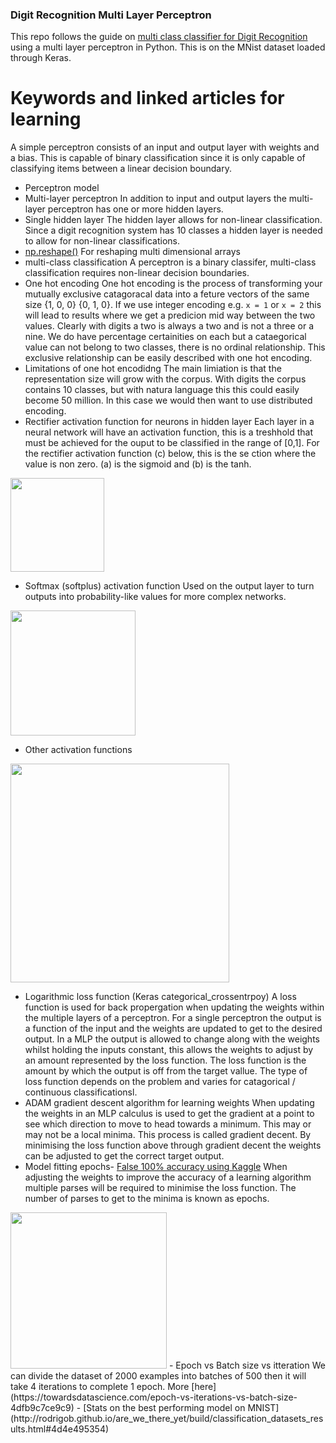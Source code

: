 ### Digit Recognition Multi Layer Perceptron

This repo follows the guide on [multi class classifier for Digit Recognition](https://machinelearningmastery.com/handwritten-digit-recognition-using-convolutional-neural-networks-python-keras/) using a multi layer perceptron in Python. This is on the MNist dataset loaded through Keras.

# Keywords and linked articles for learning
A simple perceptron consists of an input and output layer with weights and a bias. This is capable of binary classification since it is only capable of classifying items between a linear decision boundary.
- Perceptron model
- Multi-layer perceptron
In addition to input and output layers the multi-layer perceptron has one or more hidden layers.
- Single hidden layer
The hidden layer allows for non-linear classification. Since a digit recognition system has 10 classes a hidden layer is needed to allow for non-linear classifications. 
- [np.reshape()](http://docs.scipy.org/doc/numpy-1.10.1/reference/generated/numpy.reshape.html)
For reshaping multi dimensional arrays
- multi-class classification
A perceptron is a binary classifer, multi-class classification requires non-linear decision boundaries.
- One hot encoding
One hot encoding is the process of transforming your mutually exclusive catagoracal data into a feture vectors of the same size {1, 0, 0} {0, 1, 0}. If we use integer encoding e.g. `x = 1` or `x = 2` this will lead to results where we get a predicion mid way between the two values. Clearly with digits a two is always a two and is not a three or a nine. We do have percentage certainities on each but a cataegorical value can not belong to two classes, there is no ordinal relationship. This exclusive relationship can be easily described with one hot encoding.
- Limitations of one hot encodidng
The main limiation is that the representation size will grow with the corpus. With digits the corpus contains 10 classes, but with natura language this this could easily become 50 million. In this case we would then want to use distributed encoding.
- Rectifier activation function for neurons in hidden layer
Each layer in a neural network will have an activation function, this is a treshhold that must be achieved for the ouput to be classified in the range of [0,1]. For the rectifier activation function (c) below, this is the  se ction where the value is non zero. (a) is the sigmoid and (b) is the tanh.

<img src="https://www.researchgate.net/profile/Wing_Ng8/publication/260525214/figure/fig1/AS:614085599182885@1523420824926/a-The-sigmoid-b-the-tanh-c-the-rectifier-activation-functions.png" height="150" />

- Softmax (softplus) activation function 
Used on the output layer to turn outputs into probability-like values for more complex networks.

<img src="https://cdn-images-1.medium.com/max/1600/1*Xu7B5y9gp0iL5ooBj7LtWw.png" height="200" />

- Other activation functions
<img src="https://cdn-images-1.medium.com/max/1600/1*p_hyqAtyI8pbt2kEl6siOQ.png" height="350" />

- Logarithmic loss function (Keras categorical_crossentrpoy)
A loss function is used for back propergation when updating the weights within the multiple layers of a perceptron. For a single perceptron the output is a function of the input and the weights are updated to get to the desired output. In a MLP the output is allowed to change along with the weights whilst holding the inputs constant, this allows the weights to adjust by an amount represented by the loss function. The loss function is the amount by which the output is off from the target vallue. The type of loss function depends on the problem and varies for catagorical / continuous classificationsl.
- ADAM gradient descent algorithm for learning weights
When updating the weights in an MLP calculus is used to get the gradient at a point to see which direction to move to head towards a minimum. This may or may not be a local minima. This process is called gradient decent. By minimising the loss function above through gradient decent the weights can be adjusted to get the correct target output.
- Model fitting epochs- [False 100% accuracy using Kaggle](https://www.kaggle.com/cdeotte/mnist-perfect-100-using-knn)
When adjusting the weights to improve the accuracy of a learning algorithm multiple parses will be required to minimise the loss function. The number of parses to get to the minima is known as epochs.
<img src="https://cdn-images-1.medium.com/max/1800/1*pwPIG-GWHyaPVMVGG5OhAQ.gif" height="250" />
- Epoch vs Batch size vs itteration
We can divide the dataset of 2000 examples into batches of 500 then it will take 4 iterations to complete 1 epoch. More [here](https://towardsdatascience.com/epoch-vs-iterations-vs-batch-size-4dfb9c7ce9c9)
- [Stats on the best performing model on MNIST](http://rodrigob.github.io/are_we_there_yet/build/classification_datasets_results.html#4d4e495354)
